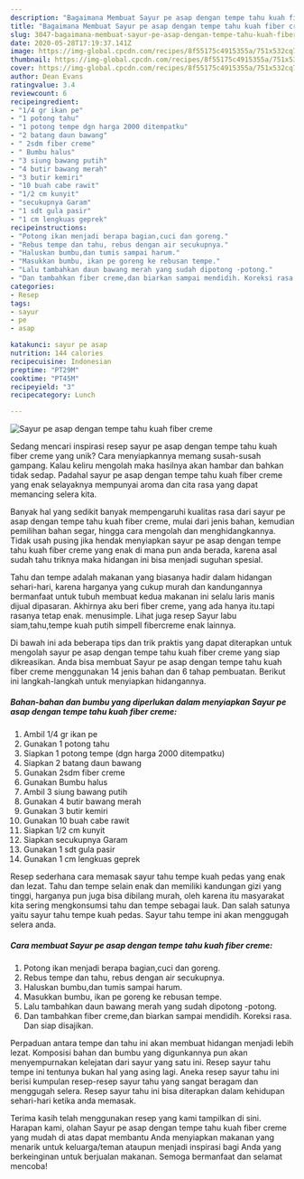 ```yaml
---
description: "Bagaimana Membuat Sayur pe asap dengan tempe tahu kuah fiber creme Anti Gagal"
title: "Bagaimana Membuat Sayur pe asap dengan tempe tahu kuah fiber creme Anti Gagal"
slug: 3047-bagaimana-membuat-sayur-pe-asap-dengan-tempe-tahu-kuah-fiber-creme-anti-gagal
date: 2020-05-28T17:19:37.141Z
image: https://img-global.cpcdn.com/recipes/8f55175c4915355a/751x532cq70/sayur-pe-asap-dengan-tempe-tahu-kuah-fiber-creme-foto-resep-utama.jpg
thumbnail: https://img-global.cpcdn.com/recipes/8f55175c4915355a/751x532cq70/sayur-pe-asap-dengan-tempe-tahu-kuah-fiber-creme-foto-resep-utama.jpg
cover: https://img-global.cpcdn.com/recipes/8f55175c4915355a/751x532cq70/sayur-pe-asap-dengan-tempe-tahu-kuah-fiber-creme-foto-resep-utama.jpg
author: Dean Evans
ratingvalue: 3.4
reviewcount: 6
recipeingredient:
- "1/4 gr ikan pe"
- "1 potong tahu"
- "1 potong tempe dgn harga 2000 ditempatku"
- "2 batang daun bawang"
- " 2sdm fiber creme"
- " Bumbu halus"
- "3 siung bawang putih"
- "4 butir bawang merah"
- "3 butir kemiri"
- "10 buah cabe rawit"
- "1/2 cm kunyit"
- "secukupnya Garam"
- "1 sdt gula pasir"
- "1 cm lengkuas geprek"
recipeinstructions:
- "Potong ikan menjadi berapa bagian,cuci dan goreng."
- "Rebus tempe dan tahu, rebus dengan air secukupnya."
- "Haluskan bumbu,dan tumis sampai harum."
- "Masukkan bumbu, ikan pe goreng ke rebusan tempe."
- "Lalu tambahkan daun bawang merah yang sudah dipotong -potong."
- "Dan tambahkan fiber creme,dan biarkan sampai mendidih. Koreksi rasa. Dan siap disajikan."
categories:
- Resep
tags:
- sayur
- pe
- asap

katakunci: sayur pe asap 
nutrition: 144 calories
recipecuisine: Indonesian
preptime: "PT29M"
cooktime: "PT45M"
recipeyield: "3"
recipecategory: Lunch

---
```



![Sayur pe asap dengan tempe tahu kuah fiber creme](https://img-global.cpcdn.com/recipes/8f55175c4915355a/751x532cq70/sayur-pe-asap-dengan-tempe-tahu-kuah-fiber-creme-foto-resep-utama.jpg)

Sedang mencari inspirasi resep sayur pe asap dengan tempe tahu kuah fiber creme yang unik? Cara menyiapkannya memang susah-susah gampang. Kalau keliru mengolah maka hasilnya akan hambar dan bahkan tidak sedap. Padahal sayur pe asap dengan tempe tahu kuah fiber creme yang enak selayaknya mempunyai aroma dan cita rasa yang dapat memancing selera kita.

Banyak hal yang sedikit banyak mempengaruhi kualitas rasa dari sayur pe asap dengan tempe tahu kuah fiber creme, mulai dari jenis bahan, kemudian pemilihan bahan segar, hingga cara mengolah dan menghidangkannya. Tidak usah pusing jika hendak menyiapkan sayur pe asap dengan tempe tahu kuah fiber creme yang enak di mana pun anda berada, karena asal sudah tahu triknya maka hidangan ini bisa menjadi suguhan spesial.

Tahu dan tempe adalah makanan yang biasanya hadir dalam hidangan sehari-hari, karena harganya yang cukup murah dan kandungannya bermanfaat untuk tubuh membuat kedua makanan ini selalu laris manis dijual dipasaran. Akhirnya aku beri fiber creme, yang ada hanya itu.tapi rasanya tetap enak. menusimple. Lihat juga resep Sayur labu siam,tahu,tempe kuah putih simpell fibercreme enak lainnya.


Di bawah ini ada beberapa tips dan trik praktis yang dapat diterapkan untuk mengolah sayur pe asap dengan tempe tahu kuah fiber creme yang siap dikreasikan. Anda bisa membuat Sayur pe asap dengan tempe tahu kuah fiber creme menggunakan 14 jenis bahan dan 6 tahap pembuatan. Berikut ini langkah-langkah untuk menyiapkan hidangannya.

<!--inarticleads1-->

##### Bahan-bahan dan bumbu yang diperlukan dalam menyiapkan Sayur pe asap dengan tempe tahu kuah fiber creme:

1. Ambil 1/4 gr ikan pe
1. Gunakan 1 potong tahu
1. Siapkan 1 potong tempe (dgn harga 2000 ditempatku)
1. Siapkan 2 batang daun bawang
1. Gunakan  2sdm fiber creme
1. Gunakan  Bumbu halus
1. Ambil 3 siung bawang putih
1. Gunakan 4 butir bawang merah
1. Gunakan 3 butir kemiri
1. Gunakan 10 buah cabe rawit
1. Siapkan 1/2 cm kunyit
1. Siapkan secukupnya Garam
1. Gunakan 1 sdt gula pasir
1. Gunakan 1 cm lengkuas geprek


Resep sederhana cara memasak sayur tahu tempe kuah pedas yang enak dan lezat. Tahu dan tempe selain enak dan memiliki kandungan gizi yang tinggi, harganya pun juga bisa dibilang murah, oleh karena itu masyarakat kita sering mengkonsumsi tahu dan tempe sebagai lauk. Dan salah satunya yaitu sayur tahu tempe kuah pedas. Sayur tahu tempe ini akan menggugah selera anda. 

<!--inarticleads2-->

##### Cara membuat Sayur pe asap dengan tempe tahu kuah fiber creme:

1. Potong ikan menjadi berapa bagian,cuci dan goreng.
1. Rebus tempe dan tahu, rebus dengan air secukupnya.
1. Haluskan bumbu,dan tumis sampai harum.
1. Masukkan bumbu, ikan pe goreng ke rebusan tempe.
1. Lalu tambahkan daun bawang merah yang sudah dipotong -potong.
1. Dan tambahkan fiber creme,dan biarkan sampai mendidih. Koreksi rasa. Dan siap disajikan.


Perpaduan antara tempe dan tahu ini akan membuat hidangan menjadi lebih lezat. Komposisi bahan dan bumbu yang digunkannya pun akan menyempurnakan kelejatan dari sayur yang satu ini. Resep sayur tahu tempe ini tentunya bukan hal yang asing lagi. Aneka resep sayur tahu ini berisi kumpulan resep-resep sayur tahu yang sangat beragam dan menggugah selera. Resep sayur tahu ini bisa diterapkan dalam kehidupan sehari-hari ketika anda memasak. 

Terima kasih telah menggunakan resep yang kami tampilkan di sini. Harapan kami, olahan Sayur pe asap dengan tempe tahu kuah fiber creme yang mudah di atas dapat membantu Anda menyiapkan makanan yang menarik untuk keluarga/teman ataupun menjadi inspirasi bagi Anda yang berkeinginan untuk berjualan makanan. Semoga bermanfaat dan selamat mencoba!
